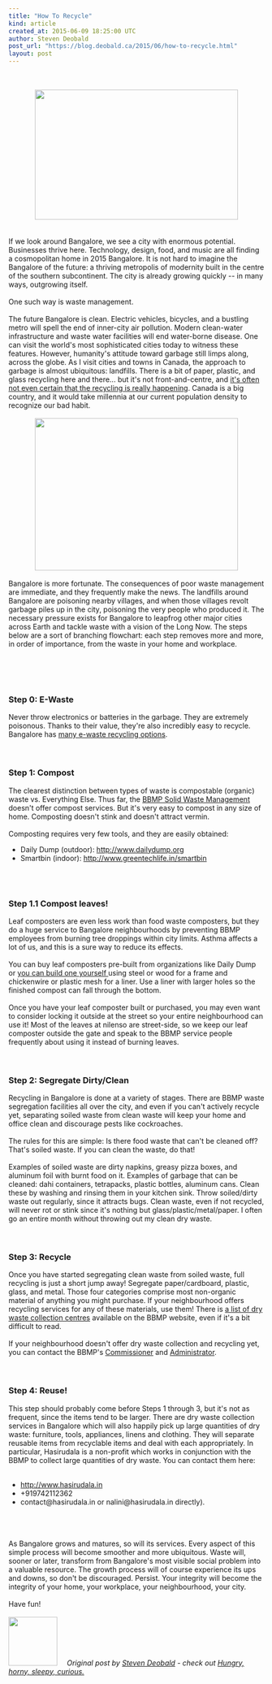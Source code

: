 ```yaml
---
title: "How To Recycle"
kind: article
created_at: 2015-06-09 18:25:00 UTC
author: Steven Deobald
post_url: "https://blog.deobald.ca/2015/06/how-to-recycle.html"
layout: post
---
```

<div dir="ltr" style="text-align: left;" trbidi="on"><div class="separator" style="clear: both; text-align: center;"><br /></div><div class="separator" style="clear: both; text-align: center;"><br /></div><div class="separator" style="clear: both; text-align: center;"><a href="https://2.bp.blogspot.com/-VwNivLd347A/VXcvFp8GipI/AAAAAAAARhk/rrumvPkPbfw/s1600/bangalore-metro.jpg" imageanchor="1" style="margin-left: 1em; margin-right: 1em;"><img border="0" height="256" src="https://2.bp.blogspot.com/-VwNivLd347A/VXcvFp8GipI/AAAAAAAARhk/rrumvPkPbfw/s400/bangalore-metro.jpg" width="400" /></a></div><br /><br />If we look around Bangalore, we see a city with enormous potential. Businesses thrive here. Technology, design, food, and music are all finding a cosmopolitan home in 2015 Bangalore. It is not hard to imagine the Bangalore of the future: a thriving metropolis of modernity built in the centre of the southern subcontinent. The city is already growing quickly -- in many ways, outgrowing itself.<br /><br />One such way is waste management.<br /><br />The future Bangalore is clean. Electric vehicles, bicycles, and a bustling metro will spell the end of inner-city air pollution. Modern clean-water infrastructure and waste water facilities will end water-borne disease. One can visit the world's most sophisticated cities today to witness these features. However, humanity's attitude toward garbage still limps along, across the globe. As I visit cities and towns in Canada, the approach to garbage is almost ubiquitous: landfills. There is a bit of paper, plastic, and glass recycling here and there... but it's not front-and-centre, and <a href="http://www.cbc.ca/news/canada/saskatchewan/city-of-regina-hasn-t-been-recycling-glass-food-containers-1.2761004" target="_blank">it's often not even certain that the recycling is really happening</a>. Canada is a big country, and it would take millennia at our current population density to recognize our bad habit.<br /><br /><div class="separator" style="clear: both; text-align: center;"><a href="https://1.bp.blogspot.com/-bQ0oBeQFTm4/VXcsXM5dF-I/AAAAAAAARhY/5Rid5mYDWVs/s1600/bangalore-garbage.jpg" imageanchor="1" style="margin-left: 1em; margin-right: 1em;"><img border="0" height="300" src="https://1.bp.blogspot.com/-bQ0oBeQFTm4/VXcsXM5dF-I/AAAAAAAARhY/5Rid5mYDWVs/s400/bangalore-garbage.jpg" width="400" /></a></div><br />Bangalore is more fortunate. The consequences of poor waste management are immediate, and they frequently make the news. The landfills around Bangalore are poisoning nearby villages, and when those villages revolt garbage piles up in the city, poisoning the very people who produced it. The necessary pressure exists for Bangalore to leapfrog other major cities across Earth and tackle waste with a vision of the Long Now. The steps below are a sort of branching flowchart: each step removes more and more, in order of importance, from the waste in your home and workplace.<br /><br /><br /><br /><br /><h3 style="text-align: left;">Step 0: E-Waste</h3>Never&nbsp;throw electronics or batteries in the garbage. They are extremely poisonous. Thanks to their value, they're also incredibly easy to recycle. Bangalore has <a href="http://lmgtfy.com/?q=bangalore%20e-waste" target="_blank">many e-waste recycling options</a>.<br /><br /><br /><h3 style="text-align: left;">Step 1: Compost</h3>The clearest distinction between types of waste is compostable (organic) waste vs. Everything Else. Thus far, the <a href="http://bbmp.gov.in/web/guest/swm" target="_blank">BBMP Solid Waste Management</a> doesn't offer compost services. But it's very easy to compost in any size of home. Composting doesn't stink and doesn't attract vermin.<br /><br />Composting requires very few tools, and they are easily obtained:<br /><ul style="text-align: left;"><li>Daily Dump (outdoor): <a href="http://www.dailydump.org/">http://www.dailydump.org</a></li><li>Smartbin (indoor): <a href="http://www.greentechlife.in/smartbin">http://www.greentechlife.in/smartbin</a></li></ul><br /><br /><h3 style="text-align: left;">Step 1.1 Compost leaves!</h3>Leaf composters are even less work than food waste composters, but they do a huge service to Bangalore neighbourhoods by preventing BBMP employees from burning tree droppings within city limits. Asthma affects a lot of us, and this is a sure way to reduce its effects.<br /><br />You can buy leaf composters pre-built from organizations like Daily Dump or <a href="http://lmgtfy.com/?q=build+leaf+composter+bin" target="_blank">you can build one yourself </a>using steel or wood for a frame and chickenwire or plastic mesh for a liner. Use a liner with larger holes so the finished compost can fall through the bottom.<br /><br />Once you have your leaf composter built or purchased, you may even want to consider locking it outside at the street so your entire neighbourhood can use it! Most of the leaves at nilenso are street-side, so we keep our leaf composter outside the gate and speak to the BBMP service people frequently about using it instead of burning leaves.<br /><br /><br /><h3 style="text-align: left;">Step 2: Segregate Dirty/Clean</h3>Recycling in Bangalore is done at a variety of stages. There are BBMP waste segregation facilities all over the city, and even if you can't actively recycle yet, separating soiled waste from clean waste will keep your home and office clean and discourage pests like cockroaches.<br /><br />The rules for this are simple: Is there food waste that can't be cleaned off? That's soiled waste. If you can clean the waste, do that!<br /><br />Examples of soiled waste are dirty napkins, greasy pizza boxes, and aluminum foil with burnt food on it. Examples of garbage that can be cleaned: dahi containers, tetrapacks, plastic bottles, aluminum cans. Clean these by washing and rinsing them in your kitchen sink. Throw soiled/dirty waste out regularly, since it attracts bugs. Clean waste, even if not recycled, will never rot or stink since it's nothing but glass/plastic/metal/paper. I often go an entire month without throwing out my clean dry waste.<br /><br /><br /><h3 style="text-align: left;">Step 3: Recycle</h3>Once you have started segregating clean waste from soiled waste, full recycling is just a short jump away! Segregate paper/cardboard, plastic, glass, and metal. Those four categories comprise most non-organic material of anything you might purchase. If your neighbourhood offers recycling services for any of these materials, use them! There is <a href="http://218.248.45.169/download/engineering/Dry%20waste%20collection%20Center.pdf" target="_blank">a list of dry waste collection centres</a> available on the BBMP website, even if it's a bit difficult to read.<br /><br />If your neighbourhood doesn't offer dry waste collection and recycling yet, you can contact the BBMP's <a href="http://bbmp.gov.in/web/guest/commissioner" target="_blank">Commissioner</a> and <a href="http://bbmp.gov.in/web/guest/administrator" target="_blank">Administrator</a>.<br /><br /><br /><h3 style="text-align: left;">Step 4: Reuse!</h3>This step should probably come before Steps 1 through 3, but it's not as frequent, since the items tend to be larger. There are dry waste collection services in Bangalore which will also happily pick up large quantities of dry waste: furniture, tools, appliances, linens and clothing. They will separate reusable items from recyclable items and deal with each appropriately. In particular, Hasirudala is a non-profit which works in conjunction with the BBMP to collect large quantities of dry waste. You can contact them here:<br /><br /><ul style="text-align: left;"><li><a href="http://www.hasirudala.in/">http://www.hasirudala.in</a></li><li>+919742112362</li><li>contact@hasirudala.in or nalini@hasirudala.in directly).</li></ul><br /><br /><br />As Bangalore grows and matures, so will its services. Every aspect of this simple process will become smoother and more ubiquitous. Waste will, sooner or later, transform from Bangalore's most visible social problem into a valuable resource. The growth process will of course experience its ups and downs, so don't be discouraged. Persist. Your integrity will become the integrity of your home, your workplace, your neighbourhood, your city.<br /><br />Have fun!<br /><div><br /></div></div>
<div class="author">
  <img src="https://nilenso.com/images/alumni/steven.webp" style="width: 96px; height: 96;">
  <span style=" padding: 32px 15px;">
    <i>Original post by <a href="http://twitter.com/deobald">Steven Deobald</a> - check out <a href="https://blog.deobald.ca/">Hungry, horny, sleepy, curious.</a></i>
  </span>
</div>

